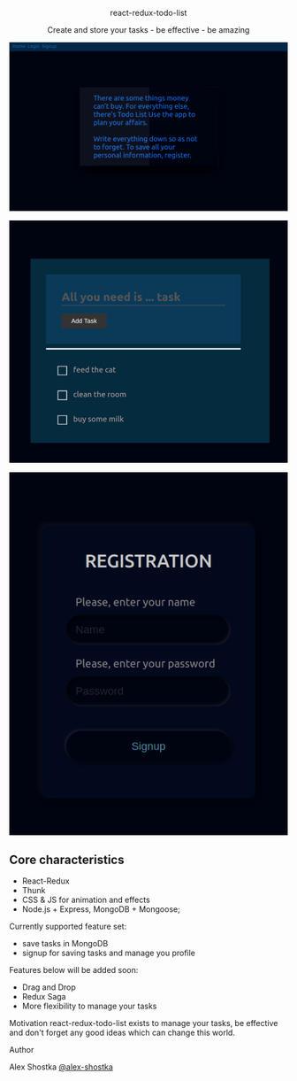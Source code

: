 <p align="center">
react-redux-todo-list </p>

<p align="center">Create and store your tasks - be effective - be amazing</p>

![Alt text](frontend/public/images/firstpage_demonstration.gif?raw=true "homepage")

![Alt text](frontend/public/images/mark_demonstration.gif?raw=true "demonstration")

![Alt text](frontend/public/images/sing_up.png?raw=true "signUp")


## Core characteristics
- React-Redux
- Thunk
- CSS & JS for animation and effects
- Node.js + Express, MongoDB + Mongoose;

Currently supported feature set:

- save tasks in MongoDB
- signup for saving tasks and manage you profile

Features below will be added soon:
- Drag and Drop
- Redux Saga
- More flexibility to manage your tasks

Motivation
react-redux-todo-list exists to manage your tasks, be effective and don't forget any good ideas which can change this world.

Author

Alex Shostka [@alex-shostka](https://github.com/alex-shostka)
